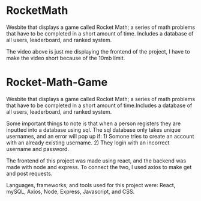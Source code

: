 
# RocketMath

Wesbite that displays a game called Rocket Math; a series of math problems that have to be completed in a short amount of time. Includes a database of all users, leaderboard, and ranked system.



The video above is just me displaying the frontend of the project, I have to make the video short because of the 10mb limit.

# Rocket-Math-Game
Wesbite that displays a game called Rocket Math; a series of math problems that have to be completed in a short amount of time.Includes a database of all users, leaderboard, and ranked system.


Some important things to note is that when a person registers they are inputted into a database using sql. The sql database only takes unique usernames, and an error will pop up if: 1) Somone tries to create an account with an already existing username. 2) They login with an incorrect username and password.

The frontend of this project was made using react, and the backend was made with node and express. To connect the two, I used axios to make get and post requests.

Languages, frameworks, and tools used for this project were: React, mySQL, Axios, Node, Express, Javascript, and CSS.

